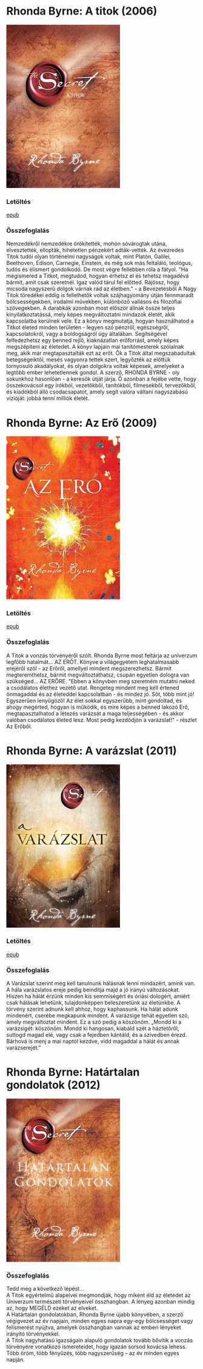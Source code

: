 # <a name="id_647">Rhonda Byrne: A titok (2006)</a>
<img src="https://github.com/BercziSandor/calibre_lib/raw/main/Rhonda%20Byrne/A%20titok%20%28647%29/cover.jpg" alt="cover" width="300"/>

### Letöltés
[epub](https://github.com/BercziSandor/calibre_lib/raw/main/Rhonda%20Byrne/A%20titok%20%28647%29/A%20titok%20-%20Rhonda%20Byrne.epub)

### Összefoglalás
<div>
<p>Nemzedékről nemzedékre örökítették, mohón sóvárogtak utána, elvesztették, ellopták, hihetetlen pénzekért adták-vették. Az évezredes Titok tudói olyan történelmi nagyságok voltak, mint Platón, Galilei, Beethoven, Edison, Carnegie, Einstein, és még sok más feltaláló, teológus, tudós és elismert gondolkodó. De most végre fellebben róla a fátyol. "Ha megismered a Titkot, megtudod, hogyan érhetsz el és tehetsz magadévá bármit, amit csak szeretnél. Igaz valód tárul fel előtted. Rájössz, hogy micsoda nagyszerű dolgok várnak rád az életben." - a Bevezetésből A Nagy Titok töredékei eddig is fellelhetők voltak szájhagyomány útján fennmaradt bölcsességekben, irodalmi művekben, különböző vallásos és filozófiai szövegekben. A darabkák azonban most először állnak össze teljes kinyilatkoztatássá, mely képes megváltoztatni mindazok életét, akik kapcsolatba kerülnek vele. Ez a könyv megmutatja, hogyan használhatod a Titkot életed minden területén - legyen szó pénzről, egészségről, kapcsolatokról, vagy a boldogságról úgy általában. Segítségével felfedezhetsz egy benned rejlő, kiaknázatlan erőforrást, amely képes megszépíteni az életedet. A könyv lapjain mai tanítómesterek szólalnak meg, akik már megtapasztalták ezt az erőt. Ők a Titok által megszabadultak betegségeiktől, mesés vagyonra tettek szert, legyőzték az előttük tornyosuló akadályokat, és olyan dolgokra voltak képesek, amelyeket a legtöbb ember lehetetlennek gondol. A szerző, RHONDA BYRNE - oly sokunkhoz hasonlóan - a keresők útját járja. Ő azonban a fejébe vette, hogy összekovácsol egy írókból, vezetőkből, tanítókból, filmesekből, tervezőkből, és kiadókból álló csodacsapatot, amely segít valóra váltani nagyszabású vízióját: jobbá tenni milliók életét.</p></div>

# <a name="id_281">Rhonda Byrne: Az Erő (2009)</a>
<img src="https://github.com/BercziSandor/calibre_lib/raw/main/Rhonda%20Byrne/Az%20Ero%20%28281%29/cover.jpg" alt="cover" width="300"/>

### Letöltés
[epub](https://github.com/BercziSandor/calibre_lib/raw/main/Rhonda%20Byrne/Az%20Ero%20%28281%29/Az%20Ero%20-%20Rhonda%20Byrne.epub)

### Összefoglalás
<div>
<p>A Titok a vonzás törvényéről szólt. Rhonda Byrne most feltárja az univerzum legfőbb hatalmát... AZ ERŐT. Könyve a világegyetem leghatalmasabb erejéről szól - az Erőről, amellyel mindent megszerezhetsz. Bármit megteremthetsz, bármit megváltoztathatsz, csupán egyetlen dologra van szükséged... AZ ERŐRE. "Ebben a könyvben meg szeretném mutatni neked a csodálatos élethez vezető utat. Rengeteg mindent meg kell értened önmagaddal és az életeddel kapcsolatban - és mindez jó. Sőt, több mint jó! Egyszerűen lenyűgöző! Az élet sokkal egyszerűbb, mint gondoltad, és ahogy megérted, hogyan is működik, és mire képes a benned lakozó Erő, megtapasztalhatod a létezés varázsát a maga teljességében - és akkor valóban csodálatos életed lesz. Most pedig kezdődjön a varázslat!" - részlet Az Erőből.</p></div>

# <a name="id_286">Rhonda Byrne: A varázslat (2011)</a>
<img src="https://github.com/BercziSandor/calibre_lib/raw/main/Rhonda%20Byrne/A%20varazslat%20%28286%29/cover.jpg" alt="cover" width="300"/>

### Letöltés
[epub](https://github.com/BercziSandor/calibre_lib/raw/main/Rhonda%20Byrne/A%20varazslat%20%28286%29/A%20varazslat%20-%20Rhonda%20Byrne.epub)

### Összefoglalás
<div>
<p>A Varázslat szerint meg kell tanulnunk hálásnak lenni mindazért, amink van. A hála varázslatos ereje pedig beindítja majd a jó irányú változásokat. Hiszen ha hálát érzünk minden kis semmiségért és óriási dologért, amiért csak hálásak lehetünk, tulajdonképpen beleszeretünk az életünkbe. A törvény szerint adnunk kell ahhoz, hogy kaphassunk. Ha hálát adunk mindenért, cserébe megkapunk mindent. A varázsige tehát egyetlen szó, amely megváltoztat mindent. Ez a szó pedig a köszönöm. „Mondd ki a varázsigét: köszönöm. Mondd ki hangosan, kiabáld szét a háztetőről, suttogd magad elé, vagy csak a fejedben kántáld, és a szívedben érezd. Bárhová is menj a mai naptól kezdve, vidd magaddal a hálát és annak varázserejét.”</p></div>

# <a name="id_648">Rhonda Byrne: Határtalan gondolatok (2012)</a>
<img src="https://github.com/BercziSandor/calibre_lib/raw/main/Rhonda%20Byrne/Hatartalan%20gondolatok%20%28648%29/cover.jpg" alt="cover" width="300"/>

### Összefoglalás
<div>
<p>Tedd meg a következő lépést…<br>A Titok egyértelmű alapelvei megmondják, hogy miként éld az életedet az Univerzum természeti törvényeivel összhangban. A lényeg azonban mindig az, hogy MEGÉLD ezeket az elveket.<br>A Határtalan gondolatokban, Rhonda Byrne újabb könyvében, a szerző végigvezet az év napjain, minden egyes napra egy-egy bölcsességet vagy felismerést nyújtva, amelyek összhangban vannak az emberi lényeket irányító törvényekkel.<br>A Titok nagyhatású igazságain alapuló gondolatok tovább bővítik a vonzás törvényére vonatkozó ismereteidet, hogy igazán sorsod kovácsa lehess. Több öröm, több fényűzés, több nagyszerűség – az év minden egyes napján.</p></div>


